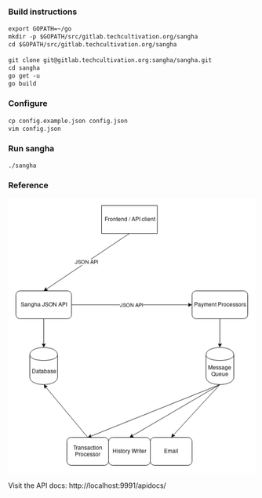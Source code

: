 ### Build instructions

```
export GOPATH=~/go
mkdir -p $GOPATH/src/gitlab.techcultivation.org/sangha
cd $GOPATH/src/gitlab.techcultivation.org/sangha

git clone git@gitlab.techcultivation.org:sangha/sangha.git
cd sangha
go get -u
go build
```

### Configure

```
cp config.example.json config.json
vim config.json
```

### Run sangha

```
./sangha
```

### Reference

![Sangha Service Topology](topology.png)

Visit the API docs: http://localhost:9991/apidocs/
